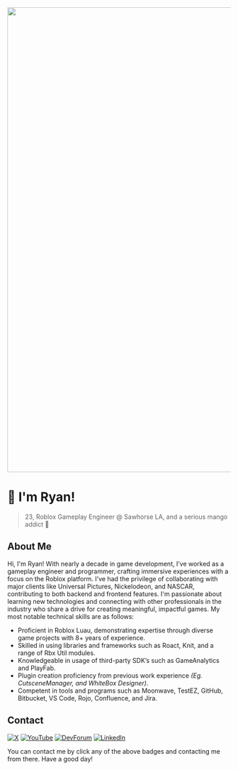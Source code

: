 <img src="https://github.com/RyanChang25/RyanChang25/assets/56273820/0c2e7a07-5719-4f72-a0d5-0a46b294c96b" width="1048">

# :wave: I'm Ryan!

> 23, Roblox Gameplay Engineer @ Sawhorse LA, and a serious mango addict 🥭

## About Me

Hi, I'm Ryan! With nearly a decade in game development, I’ve worked as a gameplay engineer and programmer, crafting immersive experiences with a focus on the Roblox platform. I’ve had the privilege of collaborating with major clients like Universal Pictures, Nickelodeon, and NASCAR, contributing to both backend and frontend features. I'm passionate about learning new technologies and connecting with other professionals in the industry who share a drive for creating meaningful, impactful games. My most notable technical skills are as follows:

- Proficient in Roblox Luau, demonstrating expertise through diverse game projects with 8+ years of experience.
- Skilled in using libraries and frameworks such as Roact, Knit, and a range of Rbx Util modules.
- Knowledgeable in usage of third-party SDK’s such as GameAnalytics and PlayFab.
- Plugin creation proficiency from previous work experience *(Eg. CutsceneManager, and WhiteBox Designer)*.
- Competent in tools and programs such as Moonwave, TestEZ, GitHub, Bitbucket, VS Code, Rojo, Confluence, and Jira.

## Contact

[![X](https://img.shields.io/badge/X-black?logo=x&logoColor=white&style=for-the-badge)](https://twitter.com/Ryanisawesome25)
[![YouTube](https://img.shields.io/badge/youtube-ff0000?logo=youtube&logoColor=white&style=for-the-badge)](https://www.youtube.com/channel/UC2FwZHMBgVPL4-abTm8qN5g)
[![DevForum](https://img.shields.io/badge/DevForum-00a0ff?logo=robloxstudio&logoColor=white&style=for-the-badge)](https://devforum.roblox.com/u/ryanisawesome25)
[![LinkedIn](https://img.shields.io/badge/LinkedIn-0077B5?style=for-the-badge&logo=linkedin&logoColor=white)](https://www.linkedin.com/in/ryan-chang-7713221a2/)

You can contact me by click any of the above badges and contacting me from there. Have a good day!
